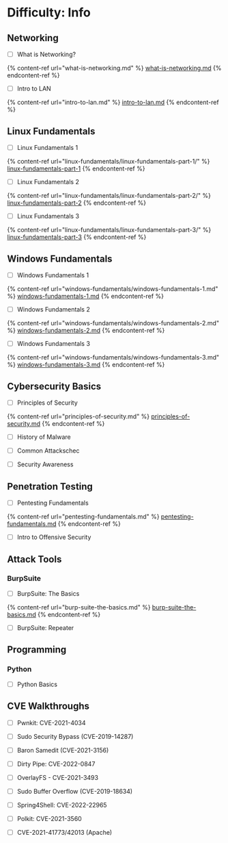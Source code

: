 # Difficulty: Info

## Networking

* [ ] What is Networking?

{% content-ref url="what-is-networking.md" %}
[what-is-networking.md](what-is-networking.md)
{% endcontent-ref %}

* [ ] Intro to LAN

{% content-ref url="intro-to-lan.md" %}
[intro-to-lan.md](intro-to-lan.md)
{% endcontent-ref %}

## Linux Fundamentals

* [ ] Linux Fundamentals 1

{% content-ref url="linux-fundamentals/linux-fundamentals-part-1/" %}
[linux-fundamentals-part-1](linux-fundamentals/linux-fundamentals-part-1/)
{% endcontent-ref %}

* [ ] Linux Fundamentals 2

{% content-ref url="linux-fundamentals/linux-fundamentals-part-2/" %}
[linux-fundamentals-part-2](linux-fundamentals/linux-fundamentals-part-2/)
{% endcontent-ref %}

* [ ] Linux Fundamentals 3

{% content-ref url="linux-fundamentals/linux-fundamentals-part-3/" %}
[linux-fundamentals-part-3](linux-fundamentals/linux-fundamentals-part-3/)
{% endcontent-ref %}

## Windows Fundamentals

* [ ] Windows Fundamentals 1

{% content-ref url="windows-fundamentals/windows-fundamentals-1.md" %}
[windows-fundamentals-1.md](windows-fundamentals/windows-fundamentals-1.md)
{% endcontent-ref %}

* [ ] Windows Fundamentals 2

{% content-ref url="windows-fundamentals/windows-fundamentals-2.md" %}
[windows-fundamentals-2.md](windows-fundamentals/windows-fundamentals-2.md)
{% endcontent-ref %}

* [ ] Windows Fundamentals 3

{% content-ref url="windows-fundamentals/windows-fundamentals-3.md" %}
[windows-fundamentals-3.md](windows-fundamentals/windows-fundamentals-3.md)
{% endcontent-ref %}

## Cybersecurity Basics

* [ ] Principles of Security

{% content-ref url="principles-of-security.md" %}
[principles-of-security.md](principles-of-security.md)
{% endcontent-ref %}

* [ ] History of Malware



* [ ] Common Attackschec



* [ ] Security Awareness



## Penetration Testing

* [ ] Pentesting Fundamentals

{% content-ref url="pentesting-fundamentals.md" %}
[pentesting-fundamentals.md](pentesting-fundamentals.md)
{% endcontent-ref %}

* [ ] Intro to Offensive Security



## Attack Tools

### BurpSuite

* [ ] BurpSuite: The Basics

{% content-ref url="burp-suite-the-basics.md" %}
[burp-suite-the-basics.md](burp-suite-the-basics.md)
{% endcontent-ref %}

* [ ] BurpSuite: Repeater



## Programming

### Python

* [ ] Python Basics



## CVE Walkthroughs

* [ ] Pwnkit: CVE-2021-4034



* [ ] Sudo Security Bypass (CVE-2019-14287)



* [ ] Baron Samedit (CVE-2021-3156)



* [ ] Dirty Pipe: CVE-2022-0847



* [ ] OverlayFS - CVE-2021-3493



* [ ] Sudo Buffer Overflow (CVE-2019-18634)



* [ ] Spring4Shell: CVE-2022-22965



* [ ] Polkit: CVE-2021-3560



* [ ] CVE-2021-41773/42013 (Apache)



